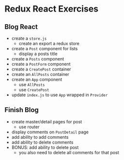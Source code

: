 # Redux React Exercises

## Blog React

* create a `store.js`
  * create an export a redux store
* create a `Post` component for lists
  * display a posts title
* create a `Posts` component
* create a `PostForm` component
* create a `CreatePost` container
* create an `AllPosts` container
* create an `App` component
  * use `AllPosts`
  * use `CreatePost`
* update `index.js` to use `App` wrapped in `Provider`

## Finish Blog

* create master/detail pages for post
  * use router
* display comments on `PostDetail` page
* add ability to add comments
* add ability to delete comments
* BONUS: add ability to delete post
  * you also need to delete all comments for that post
